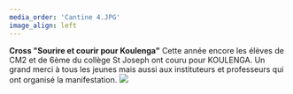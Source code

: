 ```yaml
---
media_order: 'Cantine 4.JPG'
image_align: left
---
```


**Cross "Sourire et courir pour Koulenga"**
Cette année encore les élèves de CM2 et de 6ème du collège St Joseph ont couru pour KOULENGA.
Un grand merci à tous les jeunes mais aussi aux instituteurs et professeurs qui ont organisé la manifestation.
![](http://![](DSCN7440.JPG))


